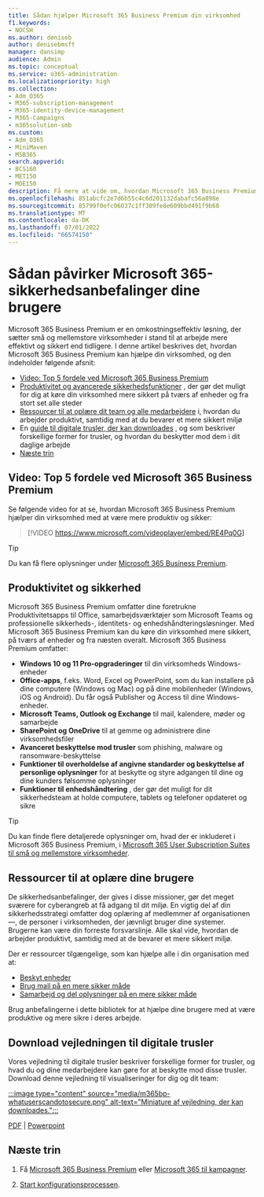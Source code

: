 ```yaml
---
title: Sådan hjælper Microsoft 365 Business Premium din virksomhed
f1.keywords:
- NOCSH
ms.author: deniseb
author: denisebmsft
manager: dansimp
audience: Admin
ms.topic: conceptual
ms.service: o365-administration
ms.localizationpriority: high
ms.collection:
- Adm_O365
- M365-subscription-management
- M365-identity-device-management
- M365-Campaigns
- m365solution-smb
ms.custom:
- Adm_O365
- MiniMaven
- MSB365
search.appverid:
- BCS160
- MET150
- MOE150
description: Få mere at vide om, hvordan Microsoft 365 Business Premium hjælper din virksomhed med produktivitet og sikkerhed.
ms.openlocfilehash: 851abcfc2e7d6b55c4c6d201132dabafc56a898e
ms.sourcegitcommit: 85799f0efc06037c1ff309fe8e609bbd491f9b68
ms.translationtype: MT
ms.contentlocale: da-DK
ms.lasthandoff: 07/01/2022
ms.locfileid: "66574150"
---
```

# <a name="how-microsoft-365-security-recommendations-affect-your-users"></a>Sådan påvirker Microsoft 365-sikkerhedsanbefalinger dine brugere

Microsoft 365 Business Premium er en omkostningseffektiv løsning, der sætter små og mellemstore virksomheder i stand til at arbejde mere effektivt og sikkert end tidligere. I denne artikel beskrives det, hvordan Microsoft 365 Business Premium kan hjælpe din virksomhed, og den indeholder følgende afsnit:

- [Video: Top 5 fordele ved Microsoft 365 Business Premium](#video-top-5-benefits-of-microsoft-365-business-premium)
- [Produktivitet og avancerede sikkerhedsfunktioner](#productivity-and-security) , der gør det muligt for dig at køre din virksomhed mere sikkert på tværs af enheder og fra stort set alle steder
- [Ressourcer til at oplære dit team og alle medarbejdere](#resources-to-train-your-users) i, hvordan du arbejder produktivt, samtidig med at du bevarer et mere sikkert miljø
- En [guide til digitale trusler, der kan downloades](#download-the-digital-threats-guide) , og som beskriver forskellige former for trusler, og hvordan du beskytter mod dem i dit daglige arbejde
- [Næste trin](#next-steps)

## <a name="video-top-5-benefits-of-microsoft-365-business-premium"></a>Video: Top 5 fordele ved Microsoft 365 Business Premium

Se følgende video for at se, hvordan Microsoft 365 Business Premium hjælper din virksomhed med at være mere produktiv og sikker: <p>

> [!VIDEO https://www.microsoft.com/videoplayer/embed/RE4Pq0G]

> [!TIP]
> Du kan få flere oplysninger under [Microsoft 365 Business Premium](https://www.microsoft.com/microsoft-365/business/microsoft-365-business-premium?activetab=pivot:overviewtab).

## <a name="productivity-and-security"></a>Produktivitet og sikkerhed

Microsoft 365 Business Premium omfatter dine foretrukne Produktivitetsapps til Office, samarbejdsværktøjer som Microsoft Teams og professionelle sikkerheds-, identitets- og enhedshåndteringsløsninger. Med Microsoft 365 Business Premium kan du køre din virksomhed mere sikkert, på tværs af enheder og fra næsten overalt. Microsoft 365 Business Premium omfatter:

- **Windows 10 og 11 Pro-opgraderinger** til din virksomheds Windows-enheder
- **Office-apps**, f.eks. Word, Excel og PowerPoint, som du kan installere på dine computere (Windows og Mac) og på dine mobilenheder (Windows, iOS og Android). Du får også Publisher og Access til dine Windows-enheder.
- **Microsoft Teams, Outlook og Exchange** til mail, kalendere, møder og samarbejde
- **SharePoint og OneDrive** til at gemme og administrere dine virksomhedsfiler
- **Avanceret beskyttelse mod trusler** som phishing, malware og ransomware-beskyttelse
- **Funktioner til overholdelse af angivne standarder og beskyttelse af personlige oplysninger** for at beskytte og styre adgangen til dine og dine kunders følsomme oplysninger
- **Funktioner til enhedshåndtering** , der gør det muligt for dit sikkerhedsteam at holde computere, tablets og telefoner opdateret og sikre

> [!TIP]
> Du kan finde flere detaljerede oplysninger om, hvad der er inkluderet i Microsoft 365 Business Premium, i [Microsoft 365 User Subscription Suites til små og mellemstore virksomheder](https://query.prod.cms.rt.microsoft.com/cms/api/am/binary/RWR6bM).

## <a name="resources-to-train-your-users"></a>Ressourcer til at oplære dine brugere

De sikkerhedsanbefalinger, der gives i disse missioner, gør det meget sværere for cyberangreb at få adgang til dit miljø. En vigtig del af din sikkerhedsstrategi omfatter dog oplæring af medlemmer af organisationen&mdash;, de personer i virksomheden, der jævnligt bruger dine systemer. Brugerne kan være din forreste forsvarslinje. Alle skal vide, hvordan de arbejder produktivt, samtidig med at de bevarer et mere sikkert miljø.

Der er ressourcer tilgængelige, som kan hjælpe alle i din organisation med at:

- [Beskyt enheder](m365bp-devices-overview.md)
- [Brug mail på en mere sikker måde](m365bp-protect-email-overview.md)
- [Samarbejd og del oplysninger på en mere sikker måde](m365bp-collaborate-share-securely.md)

Brug anbefalingerne i dette bibliotek for at hjælpe dine brugere med at være produktive og mere sikre i deres arbejde.

## <a name="download-the-digital-threats-guide"></a>Download vejledningen til digitale trusler

Vores vejledning til digitale trusler beskriver forskellige former for trusler, og hvad du og dine medarbejdere kan gøre for at beskytte mod disse trusler. Download denne vejledning til visualiseringer for dig og dit team:

[:::image type="content" source="media/m365bp-whatuserscandotosecure.png" alt-text="Miniature af vejledning, der kan downloades.":::](https://download.microsoft.com/download/9/1/f/91fa8f24-9953-4f33-9d87-a95624db5e0b/M365BPWhatCanUsersDoToSecure.pdf)

[PDF](https://download.microsoft.com/download/9/1/f/91fa8f24-9953-4f33-9d87-a95624db5e0b/M365BPWhatCanUsersDoToSecure.pdf) |  [Powerpoint](https://download.microsoft.com/download/9/1/f/91fa8f24-9953-4f33-9d87-a95624db5e0b/M365BPWhatCanUsersDoToSecure.pptx)

## <a name="next-steps"></a>Næste trin

1. Få [Microsoft 365 Business Premium](get-microsoft-365-business-premium.md) eller [Microsoft 365 til kampagner](get-microsoft-365-campaigns.md).

2. [Start konfigurationsprocessen](m365bp-setup-overview.md).
